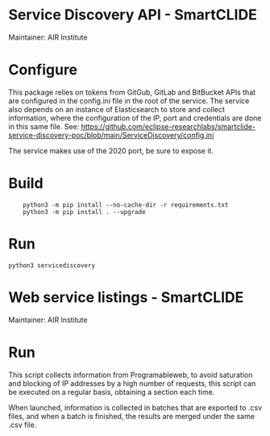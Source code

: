 # Service Discovery API - SmartCLIDE
Maintainer:  AIR Institute

# Configure 
This package relies on tokens from GitGub, GitLab and BitBucket APIs that are configured in the config.ini file in the root of the service.
The service also depends on an instance of Elasticsearch to store and collect information, where the configuration of the IP, port and credentials are done in this same file.
    See: https://github.com/eclipse-researchlabs/smartclide-service-discovery-poc/blob/main/ServiceDiscovery/config.ini

The service makes use of the 2020 port, be sure to expose it.

# Build
```
    python3 -m pip install --no-cache-dir -r requirements.txt
    python3 -m pip install . --upgrade
```
# Run
```
python3 servicediscovery
```


# Web service listings - SmartCLIDE
Maintainer:  AIR Institute

# Run
This script collects information from Programableweb, to avoid saturation and blocking of IP addresses by a high number of requests, this script can be executed on a regular basis, obtaining a section each time.

When launched, information is collected in batches that are exported to .csv files, and when a batch is finished, the results are merged under the same .csv file.